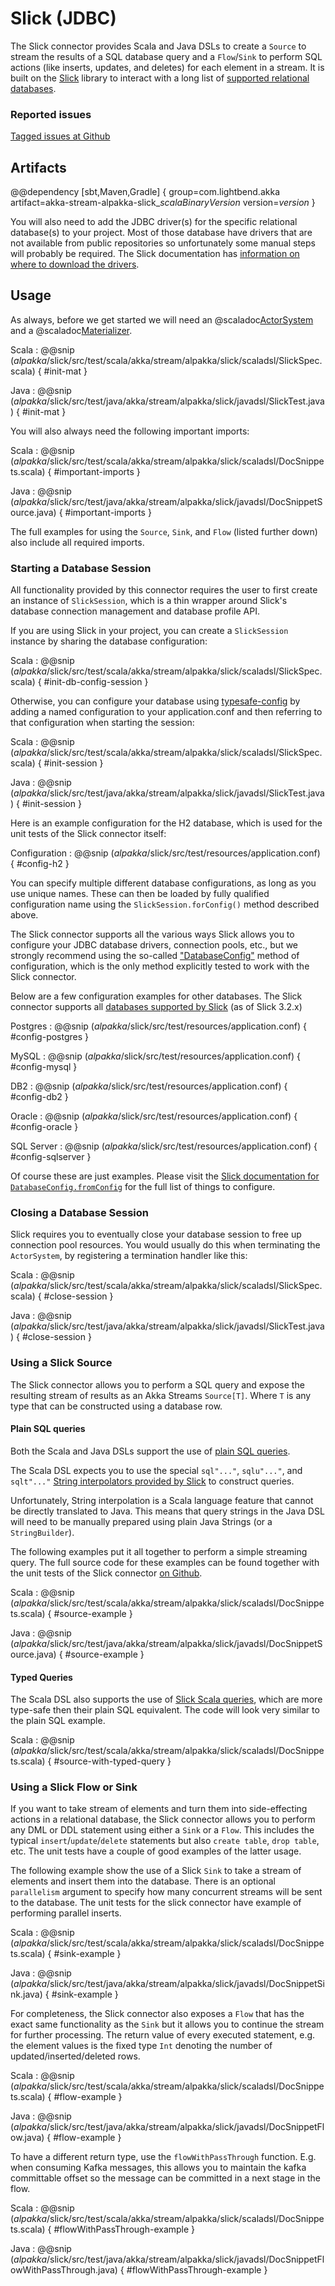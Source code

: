 # Slick (JDBC)

The Slick connector provides Scala and Java DSLs to create a `Source` to stream the results of a SQL database query and a `Flow`/`Sink` to perform SQL actions (like inserts, updates, and deletes) for each element in a stream. It is built on the [Slick](http://slick.lightbend.com/) library to interact with a long list of [supported relational databases](http://slick.lightbend.com/doc/$slickVersion$/supported-databases.html).

### Reported issues

[Tagged issues at Github](https://github.com/akka/alpakka/labels/p%3Aslick)

## Artifacts

@@dependency [sbt,Maven,Gradle] {
  group=com.lightbend.akka
  artifact=akka-stream-alpakka-slick_$scalaBinaryVersion$
  version=$version$
}

You will also need to add the JDBC driver(s) for the specific relational database(s) to your project. Most of those database have drivers that are not available from public repositories so unfortunately some manual steps will probably be required. The Slick documentation has [information on where to download the drivers](http://slick.lightbend.com/doc/$slickVersion$/supported-databases.html).

## Usage

As always, before we get started we will need an @scaladoc[ActorSystem](akka.actor.ActorSystem) and a @scaladoc[Materializer](akka.stream.Materializer).

Scala
: @@snip ($alpakka$/slick/src/test/scala/akka/stream/alpakka/slick/scaladsl/SlickSpec.scala) { #init-mat }

Java
: @@snip ($alpakka$/slick/src/test/java/akka/stream/alpakka/slick/javadsl/SlickTest.java) { #init-mat }

You will also always need the following important imports:

Scala
: @@snip ($alpakka$/slick/src/test/scala/akka/stream/alpakka/slick/scaladsl/DocSnippets.scala) { #important-imports }

Java
: @@snip ($alpakka$/slick/src/test/java/akka/stream/alpakka/slick/javadsl/DocSnippetSource.java) { #important-imports }

The full examples for using the `Source`, `Sink`, and `Flow` (listed further down) also include all required imports.

### Starting a Database Session

All functionality provided by this connector requires the user to first create an instance of `SlickSession`, which is a thin wrapper around Slick's database connection management and database profile API.

If you are using Slick in your project, you can create a `SlickSession` instance by sharing the database configuration:

Scala
: @@snip ($alpakka$/slick/src/test/scala/akka/stream/alpakka/slick/scaladsl/SlickSpec.scala) { #init-db-config-session }

Otherwise, you can configure your database using [typesafe-config](https://github.com/typesafehub/config) by adding a named configuration to your application.conf and then referring to that configuration when starting the session:

Scala
: @@snip ($alpakka$/slick/src/test/scala/akka/stream/alpakka/slick/scaladsl/SlickSpec.scala) { #init-session }

Java
: @@snip ($alpakka$/slick/src/test/java/akka/stream/alpakka/slick/javadsl/SlickTest.java) { #init-session }

Here is an example configuration for the H2 database, which is used for the unit tests of the Slick connector itself:

Configuration
: @@snip ($alpakka$/slick/src/test/resources/application.conf) { #config-h2 }

You can specify multiple different database configurations, as long as you use unique names. These can then be loaded by fully qualified configuration name using the `SlickSession.forConfig()` method described above.

The Slick connector supports all the various ways Slick allows you to configure your JDBC database drivers, connection pools, etc., but we strongly recommend using the so-called ["DatabaseConfig"](http://slick.lightbend.com/doc/$slickVersion$/database.html#databaseconfig) method of configuration, which is the only method explicitly tested to work with the Slick connector.

Below are a few configuration examples for other databases. The Slick connector supports all [databases supported by Slick](http://slick.lightbend.com/doc/$slickVersion$/supported-databases.html) (as of Slick 3.2.x)

Postgres
: @@snip ($alpakka$/slick/src/test/resources/application.conf) { #config-postgres }

MySQL
: @@snip ($alpakka$/slick/src/test/resources/application.conf) { #config-mysql }

DB2
: @@snip ($alpakka$/slick/src/test/resources/application.conf) { #config-db2 }

Oracle
: @@snip ($alpakka$/slick/src/test/resources/application.conf) { #config-oracle }

SQL Server
: @@snip ($alpakka$/slick/src/test/resources/application.conf) { #config-sqlserver }

Of course these are just examples. Please visit the [Slick documentation for `DatabaseConfig.fromConfig`][jdbcbackend-api] for the full list of things to configure.

### Closing a Database Session
Slick requires you to eventually close your database session to free up connection pool resources. You would usually do this when terminating the `ActorSystem`, by registering a termination handler like this:

Scala
: @@snip ($alpakka$/slick/src/test/scala/akka/stream/alpakka/slick/scaladsl/SlickSpec.scala) { #close-session }

Java
: @@snip ($alpakka$/slick/src/test/java/akka/stream/alpakka/slick/javadsl/SlickTest.java) { #close-session }

### Using a Slick Source
The Slick connector allows you to perform a SQL query and expose the resulting stream of results as an Akka Streams `Source[T]`. Where `T` is any type that can be constructed using a database row.

#### Plain SQL queries
Both the Scala and Java DSLs support the use of [plain SQL queries](http://slick.lightbend.com/doc/$slickVersion$/concepts.html#plain-sql-statements).

The Scala DSL expects you to use the special `sql"..."`, `sqlu"..."`, and `sqlt"..."` [String interpolators provided by Slick](http://slick.lightbend.com/doc/$slickVersion$/sql.html#string-interpolation) to construct queries.

Unfortunately, String interpolation is a Scala language feature that cannot be directly translated to Java. This means that query strings in the Java DSL will need to be manually prepared using plain Java Strings (or a `StringBuilder`).

The following examples put it all together to perform a simple streaming query. The full source code for these examples can be found together with the unit tests of the Slick connector [on Github](https://github.com/akka/alpakka/tree/master/slick/src/test).

Scala
: @@snip ($alpakka$/slick/src/test/scala/akka/stream/alpakka/slick/scaladsl/DocSnippets.scala) { #source-example }

Java
: @@snip ($alpakka$/slick/src/test/java/akka/stream/alpakka/slick/javadsl/DocSnippetSource.java) { #source-example }


#### Typed Queries
The Scala DSL also supports the use of [Slick Scala queries](http://slick.lightbend.com/doc/$slickVersion$/concepts.html#scala-queries), which are more type-safe then their plain SQL equivalent. The code will look very similar to the plain SQL example.

Scala
: @@snip ($alpakka$/slick/src/test/scala/akka/stream/alpakka/slick/scaladsl/DocSnippets.scala) { #source-with-typed-query }


### Using a Slick Flow or Sink
If you want to take stream of elements and turn them into side-effecting actions in a relational database, the Slick connector allows you to perform any DML or DDL statement using either a `Sink` or a `Flow`. This includes the typical `insert`/`update`/`delete` statements but also `create table`, `drop table`, etc. The unit tests have a couple of good examples of the latter usage.

The following example show the use of a Slick `Sink` to take a stream of elements and insert them into the database. There is an optional `parallelism` argument to specify how many concurrent streams will be sent to the database. The unit tests for the slick connector have example of performing parallel inserts.

Scala
: @@snip ($alpakka$/slick/src/test/scala/akka/stream/alpakka/slick/scaladsl/DocSnippets.scala) { #sink-example }

Java
: @@snip ($alpakka$/slick/src/test/java/akka/stream/alpakka/slick/javadsl/DocSnippetSink.java) { #sink-example }

For completeness, the Slick connector also exposes a `Flow` that has the exact same functionality as the `Sink` but it allows you to continue the stream for further processing. The return value of every executed statement, e.g. the element values is the fixed type `Int` denoting the number of updated/inserted/deleted rows.

Scala
: @@snip ($alpakka$/slick/src/test/scala/akka/stream/alpakka/slick/scaladsl/DocSnippets.scala) { #flow-example }

Java
: @@snip ($alpakka$/slick/src/test/java/akka/stream/alpakka/slick/javadsl/DocSnippetFlow.java) { #flow-example }

To have a different return type, use the `flowWithPassThrough` function.
E.g. when consuming Kafka messages, this allows you to maintain the kafka committable offset so the message can be committed in a next stage in the flow.

Scala
: @@snip ($alpakka$/slick/src/test/scala/akka/stream/alpakka/slick/scaladsl/DocSnippets.scala) { #flowWithPassThrough-example }

Java
: @@snip ($alpakka$/slick/src/test/java/akka/stream/alpakka/slick/javadsl/DocSnippetFlowWithPassThrough.java) { #flowWithPassThrough-example }


 [jdbcbackend-api]: http://slick.lightbend.com/doc/$slickVersion$/api/index.html#slick.jdbc.JdbcBackend$DatabaseFactoryDef@forConfig(String,Config,Driver,ClassLoader):Database
